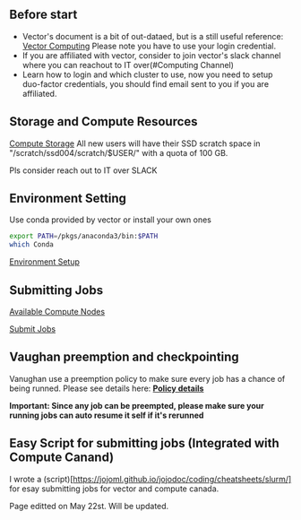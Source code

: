 ## Before start
* Vector's document is a bit of out-dataed, but is a still useful reference: [Vector Computing](https://support.vectorinstitute.ai/Computing)
Please note you have to use your login credential.
* If you are affiliated with vector, consider to join vector's slack channel where you can reachout to IT over(#Computing Channel)
* Learn how to login and which cluster to use, now you need to setup duo-factor credentials, you should find email sent to you if you are affiliated.

## Storage and Compute Resources
[Compute Storage](https://support.vectorinstitute.ai/HomeDirectories-ScratchSpace-Vaughan)
All new users will have their SSD scratch space in "/scratch/ssd004/scratch/$USER/" with a quota of 100 GB.

Pls consider reach out to IT over SLACK

## Environment Setting
Use conda provided by vector or install your own ones
```bash
export PATH=/pkgs/anaconda3/bin:$PATH
which Conda
```
[Environment Setup](https://support.vectorinstitute.ai/SetComputingEnvironment)

## Submitting Jobs
[Available Compute Nodes](https://support.vectorinstitute.ai/Vaughan_slurm_changes)

[Submit Jobs](https://support.vectorinstitute.ai/UsingSlurm)

## Vaughan preemption and checkpointing
Vanughan use a preemption policy to make sure every job has a chance of being runned.
Please see details here:
[**Policy details**](https://support.vectorinstitute.ai/AboutVaughan2#Checkpoint.2FRestart)

**Important: Since any job can be preempted, please make sure your running jobs can auto resume it self if it's rerunned**

## Easy Script for submitting jobs (Integrated with Compute Canand)
I wrote a (script)[https://jojoml.github.io/jojodoc/coding/cheatsheets/slurm/] for esay submitting jobs for vector and compute canada.



Page editted on May 22st. Will be updated.


